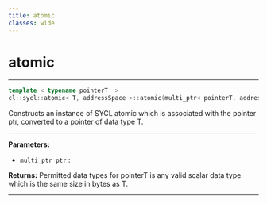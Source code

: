```yaml
---
title: atomic
classes: wide
---
```

# atomic

---

```cpp
template < typename pointerT  >
cl::sycl::atomic< T, addressSpace >::atomic(multi_ptr< pointerT, addressSpace > ptr)
```


Constructs an instance of SYCL atomic which is associated with the pointer ptr, converted to a pointer of data type T. 


---
**Parameters:**

 - `multi_ptr ptr`
: 

**Returns:** Permitted data types for pointerT is any valid scalar data type which is the same size in bytes as T.

---
